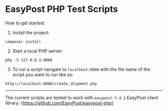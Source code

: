 # EasyPost PHP Test Scripts
How to get started: 

  1. Install the project:

    composer install

  2. Start a local PHP server:

    php -S 127.0.0.1:8000

  3. To run a script navigate to `localhost:8000` with the file name of the script you want to run like so:

    http://localhost:8000/create_shipment.php

---

The current scripts are tested to work with `easypost-7.4.2`
EasyPost client library: {https://github.com/EasyPost/easypost-php}
